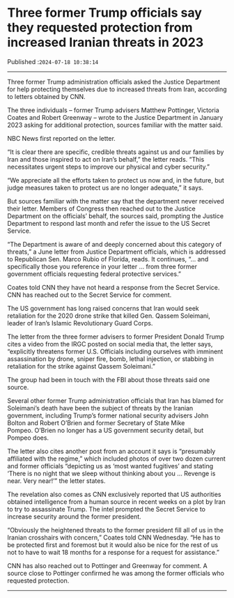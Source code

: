 # Three former Trump officials say they requested protection from increased Iranian threats in 2023

Published :`2024-07-18 10:38:14`

---

Three former Trump administration officials asked the Justice Department for help protecting themselves due to increased threats from Iran, according to letters obtained by CNN.

The three individuals – former Trump advisers Matthew Pottinger, Victoria Coates and Robert Greenway – wrote to the Justice Department in January 2023 asking for additional protection, sources familiar with the matter said.

NBC News first reported on the letter.

“It is clear there are specific, credible threats against us and our families by Iran and those inspired to act on Iran’s behalf,” the letter reads. “This necessitates urgent steps to improve our physical and cyber security.”

“We appreciate all the efforts taken to protect us now and, in the future, but judge measures taken to protect us are no longer adequate,” it says.

But sources familiar with the matter say that the department never received their letter. Members of Congress then reached out to the Justice Department on the officials’ behalf, the sources said, prompting the Justice Department to respond last month and refer the issue to the US Secret Service.

“The Department is aware of and deeply concerned about this category of threats,” a June letter from Justice Department officials, which is addressed to Republican Sen. Marco Rubio of Florida, reads. It continues, “… and specifically those you reference in your letter … from three former government officials requesting federal protective services.”

Coates told CNN they have not heard a response from the Secret Service. CNN has reached out to the Secret Service for comment.

The US government has long raised concerns that Iran would seek retaliation for the 2020 drone strike that killed Gen. Qassem Soleimani, leader of Iran’s Islamic Revolutionary Guard Corps.

The letter from the three former advisers to former President Donald Trump cites a video from the IRGC posted on social media that, the letter says, “explicitly threatens former U.S. Officials including ourselves with imminent assassination by drone, sniper fire, bomb, lethal injection, or stabbing in retaliation for the strike against Qassem Soleimani.”

The group had been in touch with the FBI about those threats said one source.

Several other former Trump administration officials that Iran has blamed for Soleimani’s death have been the subject of threats by the Iranian government, including Trump’s former national security advisers John Bolton and Robert O’Brien and former Secretary of State Mike Pompeo. O’Brien no longer has a US government security detail, but Pompeo does.

The letter also cites another post from an account it says is “presumably affiliated with the regime,” which included photos of over two dozen current and former officials “depicting us as ‘most wanted fugitives’ and stating ‘There is no night that we sleep without thinking about you … Revenge is near. Very near!’” the letter states.

The revelation also comes as CNN exclusively reported that US authorities obtained intelligence from a human source in recent weeks on a plot by Iran to try to assassinate Trump. The intel prompted the Secret Service to increase security around the former president.

“Obviously the heightened threats to the former president fill all of us in the Iranian crosshairs with concern,” Coates told CNN Wednesday. “He has to be protected first and foremost but it would also be nice for the rest of us not to have to wait 18 months for a response for a request for assistance.”

CNN has also reached out to Pottinger and Greenway for comment. A source close to Pottinger confirmed he was among the former officials who requested protection.

---

